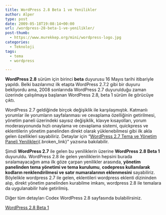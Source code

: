 ```yaml
---
title: WordPress 2.8 Beta 1 ve Yenilikler
author: Alper
type: post
date: 2009-05-18T19:08:14+00:00
url: /wordpress-28-beta-1-ve-yenilikler/
post-thumb:
  - https://www.murekkep.org/mini/wordpress-logo.jpg
categories:
  - Teknoloji
tags:
  - tema
  - wordpress

---
```

**WordPress 2.8** sürüm için birinci **beta** duyurusu 16 Mayıs tarihi itibariyle yapıldı. Belki bazılarımız ilk etapta WordPress 2.7.2 gibi bir duyuru bekliyordu ama, 2008 sonlarında WordPress 2.7 duyurulduğu zaman üzerinde çalışılmaya başlanan WordPress 2.8, beta 1 sürüm ile görücüye çıktı. 

WordPress 2.7 geldiğinde birçok değişiklik ile karşılaşmıştık. Katmanlı yorumlar ile yorumların sayfalanması ve cevaplama özelliğinin getirilmesi, yönetim paneli üzerindeki sayısız değişiklik, klavye kısayolları, yorum moderasyonunda hızlı onaylama ve cevaplama sistemi, quickpress ve eklentilerin yönetim panelinden direkt olarak yüklenebilmesi gibi ilk akla gelen özellikleri sayabiliriz. Detaylar için &#8220;[WordPress 2.7 Tema ve Yönetim Paneli Yenilikleri][1]{.broken_link}&#8221; yazısına bakılabilir. 

Şimdi **WordPress 2.7** ile gelen bu yeniliklerin üzerine **WordPress 2.8 Beta 1** duyuruldu. WordPress 2.8 ile gelen yeniliklerin hepsini burada sıralamayacağım ama ilk göze çarpan yenilikler arasında, **yönetim panelinden tema yönetimi ve tema kurulumu**, **codepress kullanılarak kodların renklendirilmesi ve satır numaralarının eklenmesini** sayabiliriz. Böylelikle wordpress 2.7 ile gelen, eklentileri wordpress eklenti dizininden alıp, direkt yönetim panelinden kurabilme imkanı, wordpress 2.8 ile temalara da uygulanabilir hale getirilmiş. 

Diğer tüm detayları Codex WordPress 2.8 sayfasında bulabilirsiniz. 

<a href="https://wordpress.org/development/2009/05/wordpress-2-8-beta-1/" target="_blank">WordPress 2.8 Beta 1 </a>

 [1]: https://www.murekkep.org/wordpress-27-tema-ve-yonetim-paneli-yenilikleri-597